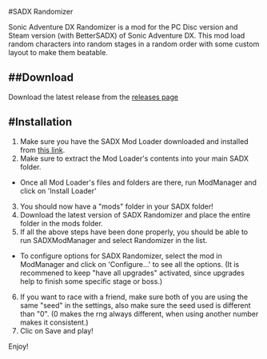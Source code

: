 #SADX Randomizer

Sonic Adventure DX Randomizer is a mod for the PC Disc version and Steam version (with BetterSADX) of Sonic Adventure DX. This mod load random characters into random stages in a random order with some custom layout to make them beatable.

##Download
--------

Download the latest release from the [releases page](link)

#Installation
------------

1) Make sure you have the SADX Mod Loader downloaded and installed from [this link](http://info.sonicretro.org/SADX_Mod_Loader).
2) Make sure to extract the Mod Loader's contents into your main SADX folder.
 - Once all Mod Loader's files and folders are there, run ModManager and click on 'Install Loader'
3) You should now have a "mods" folder in your SADX folder!
4) Download the latest version of SADX Randomizer and place the entire folder in the mods folder.
5) If all the above steps have been done properly, you should be able to run SADXModManager and select Randomizer in the list.
 - To configure options for SADX Randomizer, select the mod in ModManager and click on 'Configure...' to see all the options. (It is recommened to keep "have all upgrades" activated, since upgrades help to finish some specific stage or boss.)
6) If you want to race with a friend, make sure both of you are using the same "seed" in the settings, also make sure the seed used is different than "0". (0 makes the rng always different, when using another number makes it consistent.)
7) Clic on Save and play!

Enjoy!